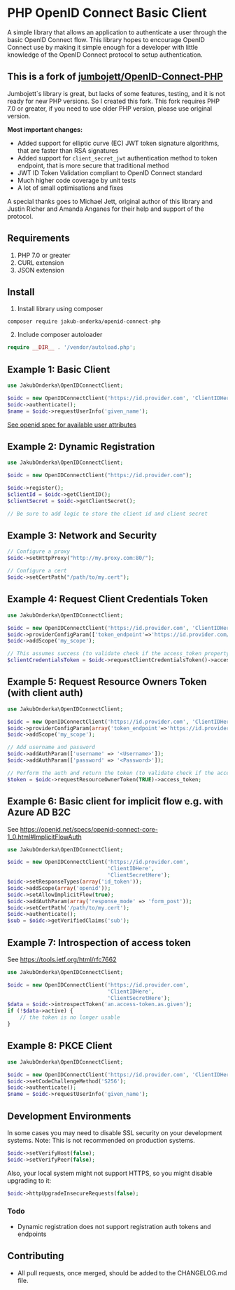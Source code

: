 # PHP OpenID Connect Basic Client

A simple library that allows an application to authenticate a user through the basic OpenID Connect flow.
This library hopes to encourage OpenID Connect use by making it simple enough for a developer with little knowledge of
the OpenID Connect protocol to setup authentication.

## This is a fork of [jumbojett/OpenID-Connect-PHP](https://github.com/jumbojett/OpenID-Connect-PHP)

Jumbojett`s library is great, but lacks of some features, testing, and it is not ready for new PHP versions. So I created
this fork. This fork requires PHP 7.0 or greater, if you need to use older PHP version, please use original version.

**Most important changes:**

* Added support for elliptic curve (EC) JWT token signature algorithms, that are faster than RSA signatures
* Added support for `client_secret_jwt` authentication method to token endpoint, that is more secure that traditional method
* JWT ID Token Validation compliant to OpenID Connect standard
* Much higher code coverage by unit tests
* A lot of small optimisations and fixes

A special thanks goes to Michael Jett, original author of this library and Justin Richer and Amanda Anganes for their help and support of the protocol.

## Requirements

 1. PHP 7.0 or greater
 2. CURL extension
 3. JSON extension

## Install
 1. Install library using composer
```
composer require jakub-onderka/openid-connect-php
```
 2. Include composer autoloader
```php
require __DIR__ . '/vendor/autoload.php';
```

## Example 1: Basic Client

```php
use JakubOnderka\OpenIDConnectClient;

$oidc = new OpenIDConnectClient('https://id.provider.com', 'ClientIDHere', 'ClientSecretHere');
$oidc->authenticate();
$name = $oidc->requestUserInfo('given_name');
```

[See openid spec for available user attributes][1]

## Example 2: Dynamic Registration

```php
use JakubOnderka\OpenIDConnectClient;

$oidc = new OpenIDConnectClient("https://id.provider.com");

$oidc->register();
$clientId = $oidc->getClientID();
$clientSecret = $oidc->getClientSecret();

// Be sure to add logic to store the client id and client secret
```

## Example 3: Network and Security

```php
// Configure a proxy
$oidc->setHttpProxy("http://my.proxy.com:80/");

// Configure a cert
$oidc->setCertPath("/path/to/my.cert");
```

## Example 4: Request Client Credentials Token

```php
use JakubOnderka\OpenIDConnectClient;

$oidc = new OpenIDConnectClient('https://id.provider.com', 'ClientIDHere', 'ClientSecretHere');
$oidc->providerConfigParam(['token_endpoint'=>'https://id.provider.com/connect/token']);
$oidc->addScope('my_scope');

// This assumes success (to validate check if the access_token property is there and a valid JWT) :
$clientCredentialsToken = $oidc->requestClientCredentialsToken()->access_token;
```

## Example 5: Request Resource Owners Token (with client auth)

```php
use JakubOnderka\OpenIDConnectClient;

$oidc = new OpenIDConnectClient('https://id.provider.com', 'ClientIDHere','ClientSecretHere');
$oidc->providerConfigParam(array('token_endpoint'=>'https://id.provider.com/connect/token'));
$oidc->addScope('my_scope');

// Add username and password
$oidc->addAuthParam(['username' => '<Username>']);
$oidc->addAuthParam(['password' => '<Password>']);

// Perform the auth and return the token (to validate check if the access_token property is there and a valid JWT) :
$token = $oidc->requestResourceOwnerToken(TRUE)->access_token;
```

## Example 6: Basic client for implicit flow e.g. with Azure AD B2C

See https://openid.net/specs/openid-connect-core-1_0.html#ImplicitFlowAuth

```php
use JakubOnderka\OpenIDConnectClient;

$oidc = new OpenIDConnectClient('https://id.provider.com',
                                'ClientIDHere',
                                'ClientSecretHere');
$oidc->setResponseTypes(array('id_token'));
$oidc->addScope(array('openid'));
$oidc->setAllowImplicitFlow(true);
$oidc->addAuthParam(array('response_mode' => 'form_post'));
$oidc->setCertPath('/path/to/my.cert');
$oidc->authenticate();
$sub = $oidc->getVerifiedClaims('sub');
```

## Example 7: Introspection of access token

See https://tools.ietf.org/html/rfc7662

```php
use JakubOnderka\OpenIDConnectClient;

$oidc = new OpenIDConnectClient('https://id.provider.com',
                                'ClientIDHere',
                                'ClientSecretHere');
$data = $oidc->introspectToken('an.access-token.as.given');
if (!$data->active) {
    // the token is no longer usable
}
```

## Example 8: PKCE Client

```php
use JakubOnderka\OpenIDConnectClient;

$oidc = new OpenIDConnectClient('https://id.provider.com', 'ClientIDHere');
$oidc->setCodeChallengeMethod('S256');
$oidc->authenticate();
$name = $oidc->requestUserInfo('given_name');
```

## Development Environments
In some cases you may need to disable SSL security on your development systems.
Note: This is not recommended on production systems.

```php
$oidc->setVerifyHost(false);
$oidc->setVerifyPeer(false);
```

Also, your local system might not support HTTPS, so you might disable upgrading to it:

```php
$oidc->httpUpgradeInsecureRequests(false);
```

### Todo
- Dynamic registration does not support registration auth tokens and endpoints

  [1]: http://openid.net/specs/openid-connect-basic-1_0-15.html#id_res
  
## Contributing
 - All pull requests, once merged, should be added to the CHANGELOG.md file.

